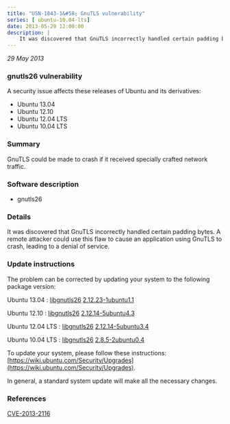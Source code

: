 ```yaml
---
title: "USN-1843-1&#58; GnuTLS vulnerability"
series: [ ubuntu-10.04-lts]
date: 2013-05-29 12:00:00
description: |
    It was discovered that GnuTLS incorrectly handled certain padding bytes. A remote attacker could use this flaw to cause an application using GnuTLS to crash, leading to a denial of service. 
--- 
```

 
 

*29 May 2013*

### gnutls26 vulnerability

A security issue affects these releases of Ubuntu and its derivatives:

* Ubuntu 13.04
* Ubuntu 12.10
* Ubuntu 12.04 LTS
* Ubuntu 10.04 LTS

### Summary

GnuTLS could be made to crash if it received specially crafted network traffic.

### Software description

* gnutls26 

### Details

It was discovered that GnuTLS incorrectly handled certain padding bytes. A remote attacker could use this flaw to cause an application using GnuTLS to crash, leading to a denial of service. 

### Update instructions

The problem can be corrected by updating your system to the following package version:

Ubuntu 13.04
 : [libgnutls26](https://launchpad.net/ubuntu/+source/gnutls26) <span> [2.12.23-1ubuntu1.1](https://launchpad.net/ubuntu/+source/gnutls26/2.12.23-1ubuntu1.1) </span> 

Ubuntu 12.10
 : [libgnutls26](https://launchpad.net/ubuntu/+source/gnutls26) <span> [2.12.14-5ubuntu4.3](https://launchpad.net/ubuntu/+source/gnutls26/2.12.14-5ubuntu4.3) </span> 

Ubuntu 12.04 LTS
 : [libgnutls26](https://launchpad.net/ubuntu/+source/gnutls26) <span> [2.12.14-5ubuntu3.4](https://launchpad.net/ubuntu/+source/gnutls26/2.12.14-5ubuntu3.4) </span> 

Ubuntu 10.04 LTS
 : [libgnutls26](https://launchpad.net/ubuntu/+source/gnutls26) <span> [2.8.5-2ubuntu0.4](https://launchpad.net/ubuntu/+source/gnutls26/2.8.5-2ubuntu0.4) </span> 

To update your system, please follow these instructions: [https://wiki.ubuntu.com/Security/Upgrades](https://wiki.ubuntu.com/Security/Upgrades).

In general, a standard system update will make all the necessary changes. 

### References

 
 [CVE-2013-2116](http://people.ubuntu.com/~ubuntu-security/cve/CVE-2013-2116)
 

